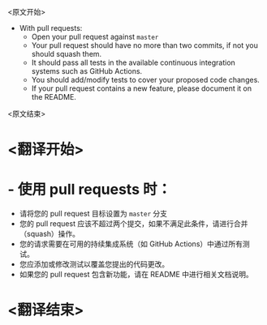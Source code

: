
<原文开始>
- With pull requests:
  - Open your pull request against `master`
  - Your pull request should have no more than two commits, if not you should squash them.
  - It should pass all tests in the available continuous integration systems such as GitHub Actions.
  - You should add/modify tests to cover your proposed code changes.
  - If your pull request contains a new feature, please document it on the README.


<原文结束>

# <翻译开始>
# - 使用 pull requests 时：
  - 请将您的 pull request 目标设置为 `master` 分支
  - 您的 pull request 应该不超过两个提交，如果不满足此条件，请进行合并（squash）操作。
  - 您的请求需要在可用的持续集成系统（如 GitHub Actions）中通过所有测试。
  - 您应添加或修改测试以覆盖您提出的代码更改。
  - 如果您的 pull request 包含新功能，请在 README 中进行相关文档说明。

# <翻译结束>

